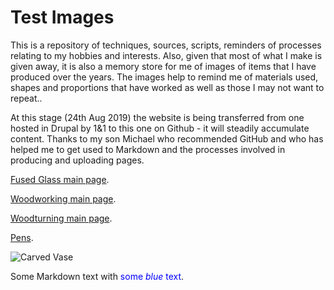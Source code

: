
# Test Images

This is a repository of techniques, sources, scripts, reminders of processes relating to my hobbies and interests.  Also, given that most of what I make is given away, it is also a memory store for me of images of items that I have produced over the years.  The images help to remind me of materials used, shapes and proportions that have worked as well as those I may not want to repeat.. 

At this stage (24th Aug 2019) the website is being transferred from one hosted in Drupal by 1&1 to this one on Github - it will steadily accumulate content.  Thanks to my son Michael who recommended GitHub and who has helped me to get used to Markdown and the processes involved in producing and uploading pages.

[Fused Glass main page](/fusedglass).

[Woodworking main page](/woodworking).

[Woodturning main page](/woodturning).

[Pens](/pens).


![Carved Vase](/Images/carvedvase.JPG)

Some Markdown text with <span style="color:blue">some *blue* text</span>.